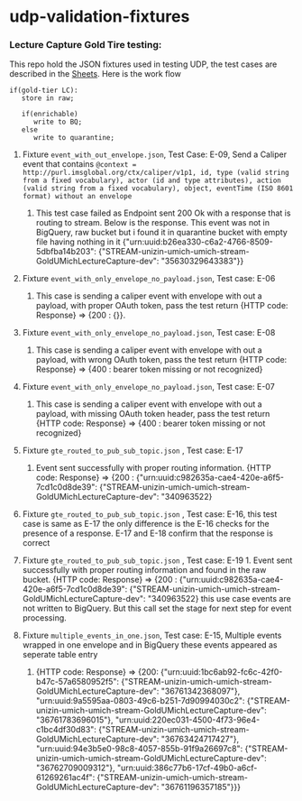 # udp-validation-fixtures

### Lecture Capture Gold Tire testing:
This repo hold the JSON fixtures used in testing UDP, the test cases are described in the [Sheets](https://docs.google.com/spreadsheets/d/1XGj76VRC1t2NH3LeA60U2rHqogqx_CIy1KAL48Cv5NQ/edit#gid=0). Here is the work flow 
```
if(gold-tier LC):
   store in raw;

   if(enrichable)
      write to BQ;
   else
      write to quarantine;
```

1. Fixture `event_with_out_envelope.json`, Test Case: E-09, Send a Caliper event that contains 
    `@context = http://purl.imsglobal.org/ctx/caliper/v1p1, id, type (valid string from a fixed vocabulary), actor (id and type attributes), action (valid string from a fixed vocabulary), object, eventTime (ISO 8601 format) without an envelope`
    1. This test case failed as Endpoint sent 200 Ok with a response that is routing to stream. Below is the response. This event was not in BigQuery, raw bucket but i found it in quarantine bucket with empty file having nothing in it
        {"urn:uuid:b26ea330-c6a2-4766-8509-5dbfba14b203": {"STREAM-unizin-umich-umich-stream-GoldUMichLectureCapture-dev": "35630329643383"}}
        
2. Fixture `event_with_only_envelope_no_payload.json`, Test case: E-06
    1. This case is sending a caliper event with envelope with out a payload, with proper OAuth token, pass the test return {HTTP code: Response} => {200 : {}}. 
3. Fixture `event_with_only_envelope_no_payload.json`, Test case: E-08
    1. This case is sending a caliper event with envelope with out a payload, with wrong OAuth token, pass the test return {HTTP code: Response} => {400 : bearer token missing or not recognized}
4. Fixture `event_with_only_envelope_no_payload.json`, Test case: E-07
    1. This case is sending a caliper event with envelope with out a payload, with missing OAuth token header, pass the test return {HTTP code: Response} => {400 : bearer token missing or not recognized}
5. Fixture `gte_routed_to_pub_sub_topic.json` , Test case: E-17
    1. Event sent successfully with proper routing information. {HTTP code: Response} => {200 : {"urn:uuid:c982635a-cae4-420e-a6f5-7cd1c0d8de39": {"STREAM-unizin-umich-umich-stream-GoldUMichLectureCapture-dev": "340963522}
6. Fixture `gte_routed_to_pub_sub_topic.json` , Test case: E-16, this test case is same as E-17 the only difference is the E-16 checks for the presence of a response. E-17 and E-18 confirm that the response is correct
7. Fixture `gte_routed_to_pub_sub_topic.json` , Test case: E-19
       1. Event sent successfully with proper routing information and found in the raw bucket. {HTTP code: Response} => {200 : {"urn:uuid:c982635a-cae4-420e-a6f5-7cd1c0d8de39": {"STREAM-unizin-umich-umich-stream-GoldUMichLectureCapture-dev": "340963522}
           this use case events are not written to BigQuery. But this call set the stage for next step for event processing. 
8. Fixture `multiple_events_in_one.json`, Test case: E-15, Multiple events wrapped in one envelope and in BigQuery these events appeared as seperate table entry
    1. {HTTP code: Response} => {200: {"urn:uuid:1bc6ab92-fc6c-42f0-b47c-57a6580952f5": {"STREAM-unizin-umich-umich-stream-GoldUMichLectureCapture-dev": "36761342368097"}, 
                                       "urn:uuid:9a5595aa-0803-49c6-b251-7d90994030c2": {"STREAM-unizin-umich-umich-stream-GoldUMichLectureCapture-dev": "36761783696015"}, 
                                       "urn:uuid:220ec031-4500-4f73-96e4-c1bc4df30d83": {"STREAM-unizin-umich-umich-stream-GoldUMichLectureCapture-dev": "36763424717427"}, 
                                       "urn:uuid:94e3b5e0-98c8-4057-855b-91f9a26697c8": {"STREAM-unizin-umich-umich-stream-GoldUMichLectureCapture-dev": "36762709009312"}, 
                                       "urn:uuid:386c77b6-17cf-49b0-a6cf-61269261ac4f": {"STREAM-unizin-umich-umich-stream-GoldUMichLectureCapture-dev": "36761196357185"}}}
           
           

            

